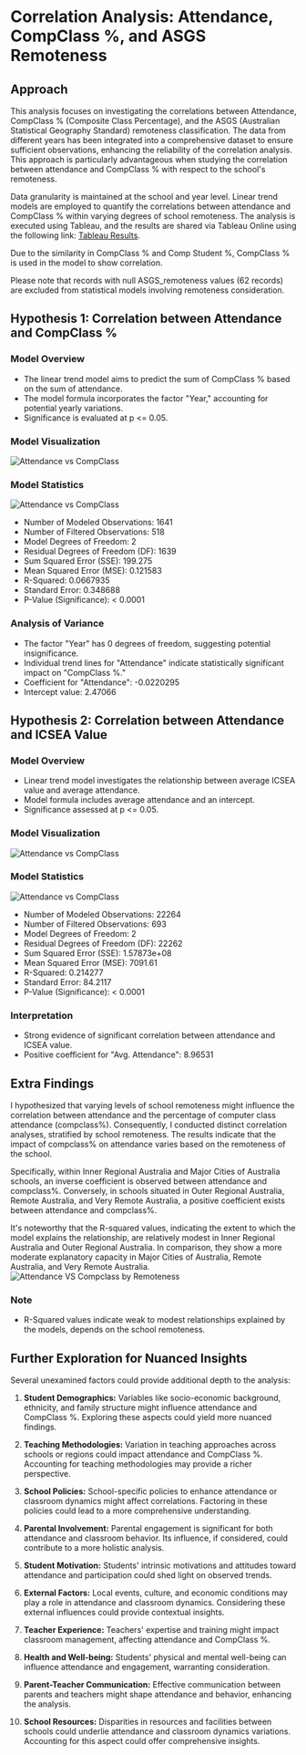 # Correlation Analysis: Attendance, CompClass %, and ASGS Remoteness

## Approach

This analysis focuses on investigating the correlations between Attendance, CompClass % (Composite Class Percentage), and the ASGS (Australian Statistical Geography Standard) remoteness classification. The data from different years has been integrated into a comprehensive dataset to ensure sufficient observations, enhancing the reliability of the correlation analysis. This approach is particularly advantageous when studying the correlation between attendance and CompClass % with respect to the school's remoteness.

Data granularity is maintained at the school and year level. Linear trend models are employed to quantify the correlations between attendance and CompClass % within varying degrees of school remoteness. The analysis is executed using Tableau, and the results are shared via Tableau Online using the following link: [Tableau Results](https://public.tableau.com/views/DOE_CaseStudy_StatisticalModelAnalysis/StatiscalModelAnalysis?:language=en-US&publish=yes&:display_count=n&:origin=viz_share_link).

Due to the similarity in CompClass % and Comp Student %, CompClass % is used in the model to show correlation.

Please note that records with null ASGS_remoteness values (62 records) are excluded from statistical models involving remoteness consideration.

## Hypothesis 1: Correlation between Attendance and CompClass %

### Model Overview

- The linear trend model aims to predict the sum of CompClass % based on the sum of attendance.
- The model formula incorporates the factor "Year," accounting for potential yearly variations.
- Significance is evaluated at p <= 0.05.

### Model Visualization

![Attendance vs CompClass](analysis/Ana_Attendasnce_VS_Compclass.png)

### Model Statistics
![Attendance vs CompClass](analysis/TrendModel_Att_VS_Compclass.png)

- Number of Modeled Observations: 1641
- Number of Filtered Observations: 518
- Model Degrees of Freedom: 2
- Residual Degrees of Freedom (DF): 1639
- Sum Squared Error (SSE): 199.275
- Mean Squared Error (MSE): 0.121583
- R-Squared: 0.0667935
- Standard Error: 0.348688
- P-Value (Significance): < 0.0001

### Analysis of Variance

- The factor "Year" has 0 degrees of freedom, suggesting potential insignificance.
- Individual trend lines for "Attendance" indicate statistically significant impact on "CompClass %."
- Coefficient for "Attendance": -0.0220295
- Intercept value: 2.47066

## Hypothesis 2: Correlation between Attendance and ICSEA Value

### Model Overview

- Linear trend model investigates the relationship between average ICSEA value and average attendance.
- Model formula includes average attendance and an intercept.
- Significance assessed at p <= 0.05.

### Model Visualization

![Attendance vs CompClass](analysis/Ana_Attendance_VS_ICSEA.png)

### Model Statistics
![Attendance vs CompClass](analysis/TrendModel_Att_VS_ICSEA.png)

- Number of Modeled Observations: 22264
- Number of Filtered Observations: 693
- Model Degrees of Freedom: 2
- Residual Degrees of Freedom (DF): 22262
- Sum Squared Error (SSE): 1.57873e+08
- Mean Squared Error (MSE): 7091.61
- R-Squared: 0.214277
- Standard Error: 84.2117
- P-Value (Significance): < 0.0001

### Interpretation

- Strong evidence of significant correlation between attendance and ICSEA value.
- Positive coefficient for "Avg. Attendance": 8.96531

## Extra Findings

I hypothesized that varying levels of school remoteness might influence the correlation between attendance and the percentage of computer class attendance (compclass%). Consequently, I conducted distinct correlation analyses, stratified by school remoteness. The results indicate that the impact of compclass% on attendance varies based on the remoteness of the school.

Specifically, within Inner Regional Australia and Major Cities of Australia schools, an inverse coefficient is observed between attendance and compclass%. Conversely, in schools situated in Outer Regional Australia, Remote Australia, and Very Remote Australia, a positive coefficient exists between attendance and compclass%.

It's noteworthy that the R-squared values, indicating the extent to which the model explains the relationship, are relatively modest in Inner Regional Australia and Outer Regional Australia. In comparison, they show a more moderate explanatory capacity in Major Cities of Australia, Remote Australia, and Very Remote Australia.
![Attendance VS Compclass by Remoteness](analysis/Ana_Attendance_VS_Compclass_byRemoteness.png)

### Note

- R-Squared values indicate weak to modest relationships explained by the models, depends on the school remoteness.

## Further Exploration for Nuanced Insights

Several unexamined factors could provide additional depth to the analysis:

1. **Student Demographics:** Variables like socio-economic background, ethnicity, and family structure might influence attendance and CompClass %. Exploring these aspects could yield more nuanced findings.

2. **Teaching Methodologies:** Variation in teaching approaches across schools or regions could impact attendance and CompClass %. Accounting for teaching methodologies may provide a richer perspective.

3. **School Policies:** School-specific policies to enhance attendance or classroom dynamics might affect correlations. Factoring in these policies could lead to a more comprehensive understanding.

4. **Parental Involvement:** Parental engagement is significant for both attendance and classroom behavior. Its influence, if considered, could contribute to a more holistic analysis.

5. **Student Motivation:** Students' intrinsic motivations and attitudes toward attendance and participation could shed light on observed trends.

6. **External Factors:** Local events, culture, and economic conditions may play a role in attendance and classroom dynamics. Considering these external influences could provide contextual insights.

7. **Teacher Experience:** Teachers' expertise and training might impact classroom management, affecting attendance and CompClass %.

8. **Health and Well-being:** Students' physical and mental well-being can influence attendance and engagement, warranting consideration.

9. **Parent-Teacher Communication:** Effective communication between parents and teachers might shape attendance and behavior, enhancing the analysis.

10. **School Resources:** Disparities in resources and facilities between schools could underlie attendance and classroom dynamics variations. Accounting for this aspect could offer comprehensive insights.